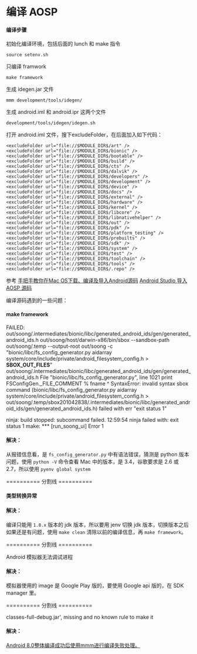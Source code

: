# 编译 AOSP

#### 编译步骤

初始化编译环境，包括后面的 lunch 和 make 指令

```
source setenv.sh
```

只编译 framwork

```
make framework
```

生成 idegen.jar 文件

```
mmm development/tools/idegen/
```

生成 android.iml 和 android.ipr 这两个文件

```
development/tools/idegen/idegen.sh
```

打开 android.iml 文件，搜下excludeFolder，在后面加入如下代码：

```
<excludeFolder url="file://$MODULE_DIR$/art" />
<excludeFolder url="file://$MODULE_DIR$/bionic" />
<excludeFolder url="file://$MODULE_DIR$/bootable" />
<excludeFolder url="file://$MODULE_DIR$/build" />
<excludeFolder url="file://$MODULE_DIR$/cts" />
<excludeFolder url="file://$MODULE_DIR$/dalvik" />
<excludeFolder url="file://$MODULE_DIR$/developers" />
<excludeFolder url="file://$MODULE_DIR$/development" />
<excludeFolder url="file://$MODULE_DIR$/device" />
<excludeFolder url="file://$MODULE_DIR$/docs" />
<excludeFolder url="file://$MODULE_DIR$/external" />
<excludeFolder url="file://$MODULE_DIR$/hardware" />
<excludeFolder url="file://$MODULE_DIR$/kernel" />
<excludeFolder url="file://$MODULE_DIR$/libcore" />
<excludeFolder url="file://$MODULE_DIR$/libnativehelper" />
<excludeFolder url="file://$MODULE_DIR$/out" />
<excludeFolder url="file://$MODULE_DIR$/pdk" />
<excludeFolder url="file://$MODULE_DIR$/platform_testing" />
<excludeFolder url="file://$MODULE_DIR$/prebuilts" />
<excludeFolder url="file://$MODULE_DIR$/sdk" />
<excludeFolder url="file://$MODULE_DIR$/system" />
<excludeFolder url="file://$MODULE_DIR$/test" />
<excludeFolder url="file://$MODULE_DIR$/toolchain" />
<excludeFolder url="file://$MODULE_DIR$/tools" />
<excludeFolder url="file://$MODULE_DIR$/.repo" />
```

参考 
[手把手教你在Mac OS下载、编译及导入Android源码](https://juejin.im/post/5cc5165fe51d456e781f2082#heading-8)
[Android Studio 导入 AOSP 源码](http://wuxiaolong.me/2018/08/15/AOSP3/)

编译源码遇到的一些问题：

#### make framework

FAILED: out/soong/.intermediates/bionic/libc/generated_android_ids/gen/generated_android_ids.h
out/soong/host/darwin-x86/bin/sbox --sandbox-path out/soong/.temp --output-root out/soong -c "bionic/libc/fs_config_generator.py aidarray system/core/include/private/android_filesystem_config.h > __SBOX_OUT_FILES__" out/soong/.intermediates/bionic/libc/generated_android_ids/gen/generated_android_ids.h
  File "bionic/libc/fs_config_generator.py", line 1021
    print FSConfigGen._FILE_COMMENT % fname
                    ^
SyntaxError: invalid syntax
sbox command (bionic/libc/fs_config_generator.py aidarray system/core/include/private/android_filesystem_config.h > out/soong/.temp/sbox201042838/.intermediates/bionic/libc/generated_android_ids/gen/generated_android_ids.h) failed with err "exit status 1"

ninja: build stopped: subcommand failed.
12:59:54 ninja failed with: exit status 1
make: *** [run_soong_ui] Error 1

#### 解决：

从报错信息看，是 `fs_config_generator.py` 中有语法错误，猜测是 python 版本问题，使用 `python -V` 命令查看 Mac 中的版本，是 3.4，谷歌要求是 2.6 或 2.7，所以使用 `pyenv global system`

========== 分割线 ==========

#### 类型转换异常

#### 解决：
编译只能用 `1.8.x` 版本的 jdk 版本，所以要用 jenv 切换 jdk 版本，切换版本之后如果还是有问题，使用 `make clean` 清除以前的编译信息，再 `make framework`。


========== 分割线 ==========

Android 模拟器无法调试进程

#### 解决：
模拟器使用的 image 是 Google Play 版的，要使用 Google api 版的，在 SDK manager 里。

========== 分割线 ==========

classes-full-debug.jar', missing and no known rule to make it

#### 解决：

[Android 8.0整体编译成功后使用mmm进行编译失败处理。](https://blog.csdn.net/m0_37039448/article/details/86654742)

